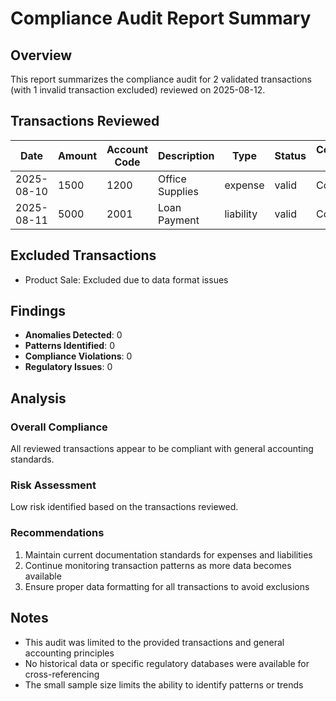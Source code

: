 # Compliance Audit Report Summary

## Overview
This report summarizes the compliance audit for 2 validated transactions (with 1 invalid transaction excluded) reviewed on 2025-08-12.

## Transactions Reviewed

| Date       | Amount | Account Code | Description      | Type     | Status | Compliance Status |
|------------|--------|--------------|------------------|----------|--------|--------------------|
| 2025-08-10 | 1500   | 1200         | Office Supplies  | expense  | valid  | Compliant          |
| 2025-08-11 | 5000   | 2001         | Loan Payment     | liability| valid  | Compliant          |

## Excluded Transactions
- Product Sale: Excluded due to data format issues

## Findings
- **Anomalies Detected**: 0
- **Patterns Identified**: 0
- **Compliance Violations**: 0
- **Regulatory Issues**: 0

## Analysis
### Overall Compliance
All reviewed transactions appear to be compliant with general accounting standards.

### Risk Assessment
Low risk identified based on the transactions reviewed.

### Recommendations
1. Maintain current documentation standards for expenses and liabilities
2. Continue monitoring transaction patterns as more data becomes available
3. Ensure proper data formatting for all transactions to avoid exclusions

## Notes
- This audit was limited to the provided transactions and general accounting principles
- No historical data or specific regulatory databases were available for cross-referencing
- The small sample size limits the ability to identify patterns or trends